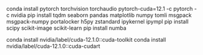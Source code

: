 conda install pytorch torchvision torchaudio pytorch-cuda=12.1 -c pytorch -c nvidia
pip install tqdm seaborn pandas matplotlib numpy tomli msgpack msgpack-numpy portalocker h5py zstandard ipykernel ipympl 
pip install scipy scikit-image scikit-learn
pip install numba

conda install nvidia/label/cuda-12.1.0::cuda-toolkit
conda install nvidia/label/cuda-12.1.0::cuda-cudart